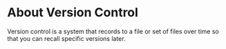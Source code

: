 # About Version Control

Version control is a system that records to a file or set of files over time so that you can recall specific versions later. 